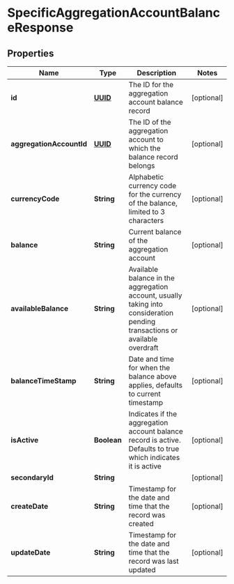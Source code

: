 
# SpecificAggregationAccountBalanceResponse

## Properties
Name | Type | Description | Notes
------------ | ------------- | ------------- | -------------
**id** | [**UUID**](UUID.md) | The ID for the aggregation account balance record |  [optional]
**aggregationAccountId** | [**UUID**](UUID.md) | The ID of the aggregation account to which the balance record belongs |  [optional]
**currencyCode** | **String** | Alphabetic currency code for the currency of the balance, limited to 3 characters |  [optional]
**balance** | **String** | Current balance of the aggregation account |  [optional]
**availableBalance** | **String** | Available balance in the aggregation account, usually taking into consideration pending transactions or available overdraft |  [optional]
**balanceTimeStamp** | **String** | Date and time for when the balance above applies, defaults to current timestamp |  [optional]
**isActive** | **Boolean** | Indicates if the aggregation account balance record is active. Defaults to true which indicates it is active |  [optional]
**secondaryId** | **String** |  |  [optional]
**createDate** | **String** | Timestamp for the date and time that the record was created |  [optional]
**updateDate** | **String** | Timestamp for the date and time that the record was last updated |  [optional]



